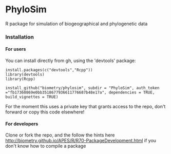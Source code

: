 # PhyloSim
R package for simulation of biogeographical and phylogenetic data 

### Installation 


#### For users

You can install directly from gh, using the 'devtools' package:

```{r}
install.packages(c("devtools","Rcpp"))
library(devtools)
library(Rcpp)

install_github("biometry/phylosim", subdir = "PhyloSim", auth_token ="fb17360869e0bb3518677936611776687b48e17a", dependencies = TRUE,
build_vignettes = TRUE)
```

For the moment this uses a private key that grants access to the repo, don't forward or copy this code elsewhere!

#### For developers

Clone or fork the repo, and the follow the hints here http://biometry.github.io/APES/R/R70-PackageDevelopment.html if you don't know how to compile a package

